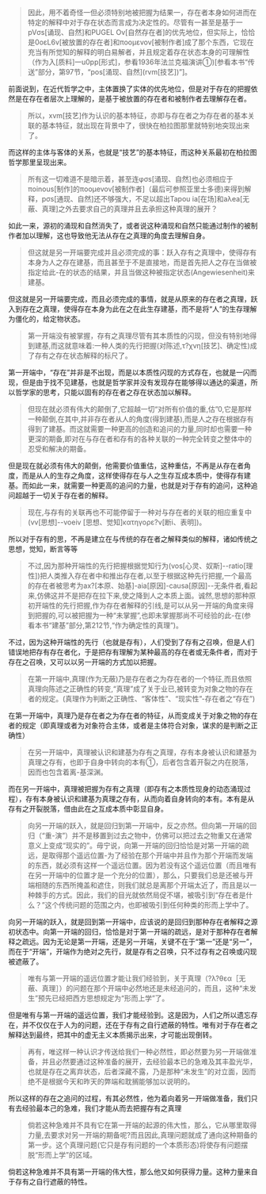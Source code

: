 <blockquote data-pid="T8gnEl_2">因此，用不着奇怪一但必须特别地被把握为结果一，存在者本身如何进而在特定的解释中对于存在状态而言成为决定性的。尽管有一甚至是基于一pVσs[诵现、自然]和PUGEL Ov[自然存在者]的优先地位，但实际上，恰恰是0oεL6v[被放置的存在者]和πooμεvov[被制作者]成了那个东西，它现在充当有所觉知的解释的明白易解者，并且规定着存在状态本身的可理解性（作为入[质料]一u0pp[形式]，参看1936年法兰克福演讲①)[参看本书“传送”部分，第97节，“pos[涌现、自然](rvm[技艺])”]。</blockquote><p data-pid="CtpBRUvZ">前面说到，在近代哲学之中，主体置换了实体的优先地位，但是对于存在的把握依然是在存在者层次上理解的，是基于被放置的存在者和被制作者去理解存在者。</p><blockquote data-pid="qxoKCitT">所以，xvm[技艺]作为认识的基本特征，亦即与存在者之为存在者的基本关联的基本特征，就出现在背景中了，很快在柏拉图那里就特别地突现出来了。</blockquote><p data-pid="AHcrdIUJ">而这样的主体与客体的关系，也就是“技艺”的基本特征，而这种关系最初在柏拉图哲学那里呈现出来。</p><blockquote data-pid="pie4PRxB">所有这一切难道不是暗示着，甚至连φσs[涌现、自然]也必须相应于πoinous[制作]的πooμevov[被制作者]（最后可参照亚里士多德)来得到解释，pσs[通现、自然]还不够强大，不足以超出Tapou ia[在场]和aλea[无蔽、真理]之外去要求自己的真理并且去承担这种真理的展开？</blockquote><p data-pid="eAGcmWYr">如此一来，源初的涌现和自然消失了，或者说这种涌现和自然只能通过制作的被制作者加以理解，这也导致他无法从存在之真理的角度去理解自身。</p><blockquote data-pid="bw62e8dy">但这就是另一开端要完成并且必须完成的事：跃入存有之真理中，使得存有本身为人之存在建基，而且甚至于不是直接地，而是首先把人之存在当做被指定给此-在的状态的结果，并且当做这种被指定状态(Angewiesenheit)来建基。</blockquote><p data-pid="sQofkJ0b">但这就是另一开端要完成，而且必须完成的事情，就是从原来的存在者之真理，跃入到存在之真理，使得存在本身为此在之在此生存建基，而不是将“人”的生存理解为僵化的，给定物状态。</p><blockquote data-pid="v46pAwPI">第一开端没有被掌握，存有之真理尽管有其本质性的闪现，但没有特别地得到建基,而这就意味着:一种人类的先行把握(对陈述,τ?χνη[技艺]、确定性)成了存有之存在状态解释的标尺了。</blockquote><p data-pid="9nqbjMhg">第一开端中，“存在”并非是不出现，而是以本质性闪现的方式存在，也就是一闪而现，但是由于找不见建基，也就是哲学家并没有发现存在能够得以通达的渠道，所以哲学家的思考，只能以固有的存在者之存在状态加以解释。</p><blockquote data-pid="0pkj9CpK">但现在就必须有伟大的颠倒了,它超越一切“对所有价值的重,估”0,它是那样一种颠倒,在其中,并非存在者从人的角度(得到建基),而是人之存在根据存有得到了建基。而这就需要一种更高的创造和追问的力量,同时却也需要一种更深的期备,即对在与存在者和存有的各种关联的一种完全转变之整体中的忍受和解决的期备。</blockquote><p data-pid="54fU4ZXJ">但是现在就必须有伟大的颠倒，他需要价值重估，这种重估，不再是从存在者角度，而是从人的生存之角度，这样使得存在与人之生存互成本质中，使得存有建基。而如此一来，就需要一种更高的追问的力量，也就是对于存有的追问，这种追问超越于一切关于存在者的解释。</p><blockquote data-pid="fJH4rn0S">现在,与存有的关联再也不可能停留于一种对与存在者的关联的相应重复中(vv[思想]--voeiv [思想、觉知]κατηγορε?ν[断i、表明])。</blockquote><p data-pid="wj0SKl2s">所以对于存有的思，不再是建立在与传统的存在者之解释类似的解释，诸如传统之思想，觉知，断言等等</p><blockquote data-pid="ZWN6QLZy">不过,因为那种开端性的先行把握根据觉知行为(vos[心灵、奴斯]--ratio[理性])把人类推入存在者中和推出存在者,以至于根据这种先行把握,一个最高的存在者被思考为ax?[本原、始基]-aia[原因]-causa[原因]--无条件者,看起来,仿佛这并不是把存在拉下来,使之降到人之本质上面。诚然,思想的那种原初开端性的先行把握,作为存在者解释的引线,是可以从另一开端的角度来得到把握的,可以被把握为一种“未掌握”,也即未掌握那尚不可经验的此-在(参看本书“建基”部分,第212节,“作为确定性的真理”)。</blockquote><p data-pid="r_Eg-NVW">不过，因为这种开端性的先行（也就是存有），人们受到了存有之召唤，但是人们错误地把存有存在者化，于是把存有理解为某种最高的存在者或无条件者，而对于存在之召唤，又可以以另一开端的方式加以把握。</p><blockquote data-pid="rC-VRcdJ">在第一开端中,真理(作为无蔽)乃是存在者之为存在者的一个特征,而且依照真理向陈述之正确性的转变,“真理”成了关于业已,被转变为对象之物的存在者的规定。(真理作为判断之正确性、“客体性”、“现实性”-存在者之“存在”)</blockquote><p data-pid="BUoRREDO">在第一开端中，真理乃是存在者之为存在者的特征，从而变成关于对象之物的存在者的规定（即真理或者为对象符合主体，或者是主体符合对象，谋求的是判断之正确性）</p><blockquote data-pid="sl4nrR6c">在另一开端中，真理被认识和建基为存有之真理，存有本身被认识和建基为真理之存有，也即于自身中转向的本有①，后者包含着开裂之内在脱落，因而也包含着离-基深渊。</blockquote><p data-pid="i_Kd58pg">而在另一开端中，真理被把握为存有之真理（即存有之本质性现身的动态涌现过程），存有本身被认识和建基为真理之存有，从而向着自身转向的本有。本有是从存有之开裂脱落，借由此在之互成本质中彰显自身。</p><blockquote data-pid="gbSWQ1za">向另一开端的跃入，就是回归到第一开端中，反之亦然。但向第一开端的回归（“重-演”）并不是移置到过去之物中，仿佛可以把过去之物重又在通常意义上变成“现实的”。毋宁说，向第一开端的回归恰恰是对第一开端的疏远，是取得那个遥远位置-为了经验在那个开端中并且作为那个开端而发端的东西，就必须有这样一个遥远位置。因为若没有这个遥远位置（而且唯有在另一开端中的位置才是一个充分的位置），那么，只要我们总是还被与开端相随的东西所掩盖和遮住，则我们就总是离那个开端太近了，而且是以一种棘手的方式。因此，我们的目光就依然局促不堪，被吸引到“存在者是什么？”这个传统问题的范围之内，也即被吸引到任何种类的形而上学中了。</blockquote><p data-pid="Y69E3Vsm">向另一开端的跃入，就是回到第一开端中，应该说的是回归到那种存在者解释之源初状态中。向第一开端的回归，恰恰是对于第一开端的疏远，是对于那种存在者解释之疏远。因为无论是第一开端，还是另一开端，关键不在于“第一”还是“另一”，而在于“开端”，开端作为绝对之先行，就是存有之召唤，只不过存有之召唤或闪现被遮蔽了。</p><blockquote data-pid="VX4G8maQ">唯有与第一开端的遥远位置才能让我们经验到，关于真理（?λ?θεα［无蔽、真理］）的问题在那个开端中必然地还是未经追问的，而且，这种“未发生”预先已经把西方思想规定为“形而上学”了。</blockquote><p data-pid="-k-eojL7">但是唯有与第一开端的遥远位置，我们才能经验到。这是因为，人们之所以遗忘存在，并不仅仅在于人为的问题，还在于存有之自行遮蔽的特性。唯有对于存在者之解释达到最终，把其中的虚无主义本质揭示出来，才可能出现倒转。</p><blockquote data-pid="g9RHVOg9">再有，唯这样一种认识才传送给我们一种必然性，即必然要为另一开端做准备，并且必然要通过这种准备的展开，去经验最本已的急难及其丰盈光华，也就是存在之离弃状态，后者深藏不露，乃是那种“未发生”的对立面，因而绝不是根据今天和昨天的弊端和耽搁能够加以说明的。</blockquote><p data-pid="9kDtf3qT">所以这样的存在之追问的过程，有其必然性，他为着向着另一开端做准备，我们只有去经验最本己的急难，我们才能从而去把握存有之真理</p><blockquote data-pid="sWEKovwm">倘若这种急难并不具有它在第一开端的起源的伟大性，那么，它从哪里取得力量,去要求对另一开端的期备呢?而且因此,真理问题就成了通向这种期备的第一步。这个真理问题(它只是存有问题的一个本质形态)将使存有问题摆脱“形而上学”的区域。</blockquote><p data-pid="8Rk2HHRv">倘若这种急难并不具有第一开端的伟大性，那么他又如何获得力量。这种力量来自于存有之自行遮蔽的特性。</p><p></p>